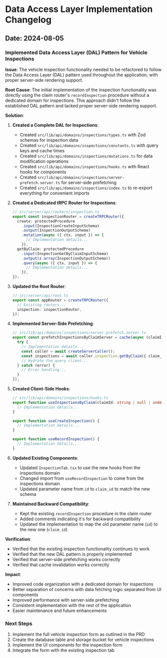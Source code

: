 # Data Access Layer Implementation Changelog

## Date: 2024-08-05

### Implemented Data Access Layer (DAL) Pattern for Vehicle Inspections

**Issue**: The vehicle inspection functionality needed to be refactored to follow the Data Access Layer (DAL) pattern used throughout the application, with proper server-side rendering support.

**Root Cause**: The initial implementation of the inspection functionality was directly using the claim router's `recordInspection` procedure without a dedicated domain for inspections. This approach didn't follow the established DAL pattern and lacked proper server-side rendering support.

**Solution**:

1. **Created a Complete DAL for Inspections**:
   - Created `src/lib/api/domains/inspections/types.ts` with Zod schemas for inspection data
   - Created `src/lib/api/domains/inspections/constants.ts` with query keys and cache times
   - Created `src/lib/api/domains/inspections/mutations.ts` for data modification operations
   - Created `src/lib/api/domains/inspections/hooks.ts` with React hooks for components
   - Created `src/lib/api/domains/inspections/server-prefetch.server.ts` for server-side prefetching
   - Created `src/lib/api/domains/inspections/index.ts` to re-export everything for convenient imports

2. **Created a Dedicated tRPC Router for Inspections**:
   ```typescript
   // src/server/api/routers/inspection.ts
   export const inspectionRouter = createTRPCRouter({
     create: protectedProcedure
       .input(InspectionCreateInputSchema)
       .output(InspectionOutputSchema)
       .mutation(async ({ ctx, input }) => {
         // Implementation details...
       }),
     getByClaim: protectedProcedure
       .input(InspectionGetByClaimInputSchema)
       .output(z.array(InspectionOutputSchema))
       .query(async ({ ctx, input }) => {
         // Implementation details...
       }),
   });
   ```

3. **Updated the Root Router**:
   ```typescript
   // src/server/api/root.ts
   export const appRouter = createTRPCRouter({
     // Existing routers...
     inspection: inspectionRouter,
   });
   ```

4. **Implemented Server-Side Prefetching**:
   ```typescript
   // src/lib/api/domains/inspections/server-prefetch.server.ts
   export const prefetchInspectionsByClaimServer = cache(async (claimId: string) => {
     try {
       // Implementation details...
       const caller = await createServerCaller();
       const inspections = await caller.inspection.getByClaim({ claim_id: claimId });
       // Hydrate the query client...
     } catch (error) {
       // Error handling...
     }
   });
   ```

5. **Created Client-Side Hooks**:
   ```typescript
   // src/lib/api/domains/inspections/hooks.ts
   export function useInspectionsByClaim(claimId: string | null | undefined) {
     // Implementation details...
   }

   export function useCreateInspection() {
     // Implementation details...
   }

   export function useRecordInspection() {
     // Implementation details...
   }
   ```

6. **Updated Existing Components**:
   - Updated `InspectionTab.tsx` to use the new hooks from the inspections domain
   - Changed import from `useRecordInspection` to come from the inspections domain
   - Updated parameter name from `id` to `claim_id` to match the new schema

7. **Maintained Backward Compatibility**:
   - Kept the existing `recordInspection` procedure in the claim router
   - Added comments indicating it's for backward compatibility
   - Updated the implementation to map the old parameter name (`id`) to the new one (`claim_id`)

**Verification**:
- Verified that the existing inspection functionality continues to work
- Verified that the new DAL pattern is properly implemented
- Verified that server-side prefetching works correctly
- Verified that cache invalidation works correctly

**Impact**:
- Improved code organization with a dedicated domain for inspections
- Better separation of concerns with data fetching logic separated from UI components
- Improved performance with server-side prefetching
- Consistent implementation with the rest of the application
- Easier maintenance and future enhancements

### Next Steps

1. Implement the full vehicle inspection form as outlined in the PRD
2. Create the database table and storage bucket for vehicle inspections
3. Implement the UI components for the inspection form
4. Integrate the form with the existing inspection tab
